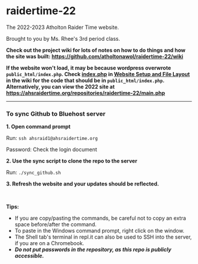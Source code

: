 # raidertime-22

The 2022-2023 Atholton Raider Time website.

Brought to you by Ms. Rhee's 3rd period class.

**Check out the project wiki for lots of notes on how to do things and how the site was built: https://github.com/atholtonawol/raidertime-22/wiki**

**If the website won't load, it may be because wordpress overwrote `public_html/index.php`. Check [index.php](https://github.com/atholtonawol/raidertime-22/wiki/Website-Setup-and-File-Layout#indexphp) in [Website Setup and File Layout](https://github.com/atholtonawol/raidertime-22/wiki/Website-Setup-and-File-Layout) in the wiki for the code that should be in `public_html/index.php`. Alternatively, you can view the 2022 site at https://ahsraidertime.org/repositories/raidertime-22/main.php**

---

### To sync Github to Bluehost server

**1. Open command prompt**

Run: `ssh ahsraid1@ahsraidertime.org`

Password: Check the login document

**2. Use the sync script to clone the repo to the server**

Run: `./sync_github.sh`

**3. Refresh the website and your updates should be reflected.**

&nbsp;

**Tips:**
* If you are copy/pasting the commands, be careful not to copy an extra space before/after the command.
* To paste in the Windows command prompt, right click on the window.
* The Shell tab's terminal in repl.it can also be used to SSH into the server, if you are on a Chromebook.
* ***Do not put passwords in the repository, as this repo is publicly accessible.***

